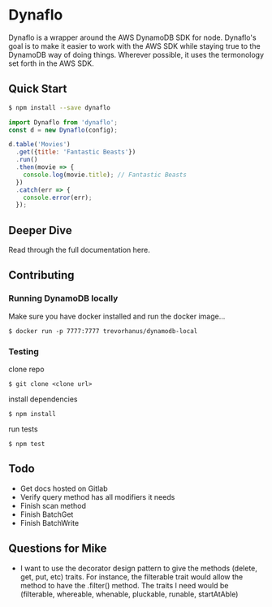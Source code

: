 # Dynaflo

Dynaflo is a wrapper around the AWS DynamoDB SDK for node. Dynaflo's goal is to make it easier to 
work with the AWS SDK while staying true to the DynamoDB way of doing things. Wherever possible, it uses
the termonology set forth in the AWS SDK.

## Quick Start

```bash
$ npm install --save dynaflo
```

```javascript
import Dynaflo from 'dynaflo';
const d = new Dynaflo(config);

d.table('Movies')
  .get({title: 'Fantastic Beasts'})
  .run()
  .then(movie => {
    console.log(movie.title); // Fantastic Beasts
  })
  .catch(err => {
    console.error(err);
  });
```

## Deeper Dive

Read through the full documentation here.

## Contributing

### Running DynamoDB locally

Make sure you have docker installed and run the docker image...

```
$ docker run -p 7777:7777 trevorhanus/dynamodb-local
```

### Testing

clone repo

```
$ git clone <clone url>
```

install dependencies

```
$ npm install
```

run tests

```
$ npm test
```

## Todo
- Get docs hosted on Gitlab
- Verify query method has all modifiers it needs
- Finish scan method
- Finish BatchGet
- Finish BatchWrite

## Questions for Mike

- I want to use the decorator design pattern to give the methods (delete, get, put, etc) traits. For instance, the filterable trait would allow the method to have the .filter() method. The traits I need would be (filterable, whereable, whenable, pluckable, runable, startAtAble)
